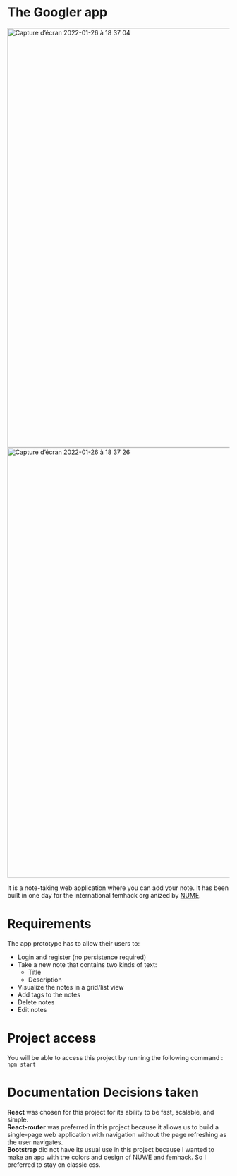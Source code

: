# The Googler app
<img width="950" alt="Capture d’écran 2022-01-26 à 18 37 04" src="https://user-images.githubusercontent.com/78701219/151234399-c071eaac-a917-45af-8f5b-1bd07c066719.png">
<img width="975" alt="Capture d’écran 2022-01-26 à 18 37 26" src="https://user-images.githubusercontent.com/78701219/151234314-89a18145-90a6-4852-aaeb-6d94d39d93fd.png">


It is a note-taking web application where you can add your note. It has been built in one day for the international femhack org
anized by [NUME](https://femhack.nuwe.io/).

# Requirements

The app prototype has to allow their users to:

* Login and register (no persistence required)
* Take a new note that contains two kinds of text:
  * Title
  * Description
* Visualize the notes in a grid/list view
* Add tags to the notes
* Delete notes
* Edit notes

# Project access

You will be able to access this project by running the following command :
`npm start`

# Documentation Decisions taken

**React** was chosen for this project for its ability to be fast, scalable, and simple.
<br/>
**React-router** was preferred in this project because it allows us to build a single-page web application with navigation without the page refreshing as the user navigates.
<br/>
**Bootstrap** did not have its usual use in this project because I wanted to make an app with the colors and design of NUWE and femhack. So I preferred to stay on classic css.
